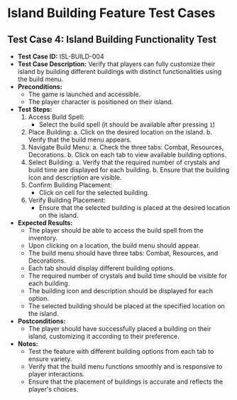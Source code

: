 # Island Building Feature Test Cases

## Test Case 4: Island Building Functionality Test

- **Test Case ID:** ISL-BUILD-004
- **Test Case Description:** Verify that players can fully customize their island by building different buildings with distinct functionalities using the build menu.
- **Preconditions:** 
  - The game is launched and accessible.
  - The player character is positioned on their island.
- **Test Steps:** 
  1. Access Build Spell:
     - Select the build spell (it should be available after pressing `1`)
  2. Place Building:
     a. Click on the desired location on the island.
     b. Verify that the build menu appears.
  3. Navigate Build Menu:
     a. Check the three tabs: Combat, Resources, Decorations.
     b. Click on each tab to view available building options.
  4. Select Building:
     a. Verify that the required number of crystals and build time are displayed for each building.
     b. Ensure that the building icon and description are visible.
  5. Confirm Building Placement:
     - Click on cell for the selected building.
  6. Verify Building Placement:
     - Ensure that the selected building is placed at the desired location on the island.
- **Expected Results:** 
  - The player should be able to access the build spell from the inventory.
  - Upon clicking on a location, the build menu should appear.
  - The build menu should have three tabs: Combat, Resources, and Decorations.
  - Each tab should display different building options.
  - The required number of crystals and build time should be visible for each building.
  - The building icon and description should be displayed for each option.
  - The selected building should be placed at the specified location on the island.
- **Postconditions:** 
  - The player should have successfully placed a building on their island, customizing it according to their preference.
- **Notes:** 
  - Test the feature with different building options from each tab to ensure variety.
  - Verify that the build menu functions smoothly and is responsive to player interactions.
  - Ensure that the placement of buildings is accurate and reflects the player's choices.
